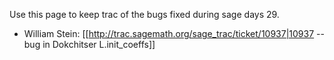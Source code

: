 Use this page to keep trac of the bugs fixed during sage days 29.

  * William Stein: [[http://trac.sagemath.org/sage_trac/ticket/10937|10937 -- bug in Dokchitser L.init_coeffs]]
